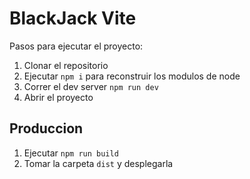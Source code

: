 # BlackJack Vite 

  Pasos para ejecutar el proyecto:

  1. Clonar el repositorio  
  2. Ejecutar ```npm i``` para reconstruir los modulos de node
  3. Correr el dev server ```npm run dev```
  4. Abrir el proyecto 

  ## Produccion 

  1. Ejecutar ```npm run build```
  2. Tomar la carpeta ```dist``` y desplegarla
